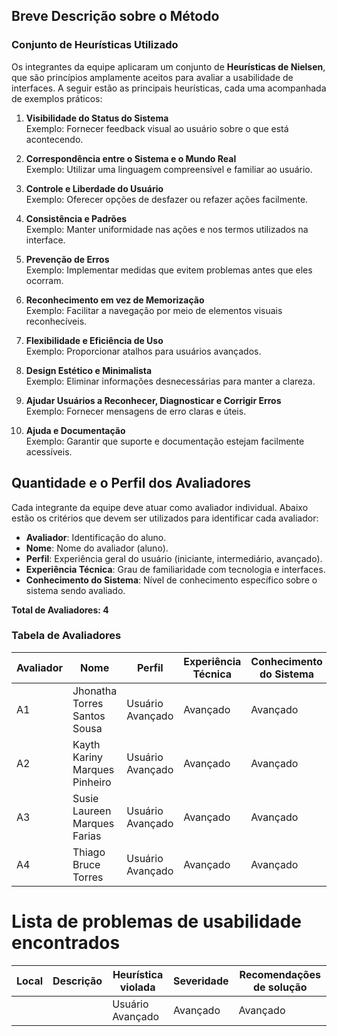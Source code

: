 ## Breve Descrição sobre o Método

### Conjunto de Heurísticas Utilizado

Os integrantes da equipe aplicaram um conjunto de **Heurísticas de Nielsen**, que são princípios amplamente aceitos para avaliar a usabilidade de interfaces. A seguir estão as principais heurísticas, cada uma acompanhada de exemplos práticos:

1. **Visibilidade do Status do Sistema**  
   Exemplo: Fornecer feedback visual ao usuário sobre o que está acontecendo.

2. **Correspondência entre o Sistema e o Mundo Real**  
   Exemplo: Utilizar uma linguagem compreensível e familiar ao usuário.

3. **Controle e Liberdade do Usuário**  
   Exemplo: Oferecer opções de desfazer ou refazer ações facilmente.

4. **Consistência e Padrões**  
   Exemplo: Manter uniformidade nas ações e nos termos utilizados na interface.

5. **Prevenção de Erros**  
   Exemplo: Implementar medidas que evitem problemas antes que eles ocorram.

6. **Reconhecimento em vez de Memorização**  
   Exemplo: Facilitar a navegação por meio de elementos visuais reconhecíveis.

7. **Flexibilidade e Eficiência de Uso**  
   Exemplo: Proporcionar atalhos para usuários avançados.

8. **Design Estético e Minimalista**  
   Exemplo: Eliminar informações desnecessárias para manter a clareza.

9. **Ajudar Usuários a Reconhecer, Diagnosticar e Corrigir Erros**  
   Exemplo: Fornecer mensagens de erro claras e úteis.

10. **Ajuda e Documentação**  
    Exemplo: Garantir que suporte e documentação estejam facilmente acessíveis.


## Quantidade e o Perfil dos Avaliadores

Cada integrante da equipe deve atuar como avaliador individual. Abaixo estão os critérios que devem ser utilizados para identificar cada avaliador:

- **Avaliador**: Identificação do aluno.
- **Nome**: Nome do avaliador (aluno).
- **Perfil**: Experiência geral do usuário (iniciante, intermediário, avançado).
- **Experiência Técnica**: Grau de familiaridade com tecnologia e interfaces.
- **Conhecimento do Sistema**: Nível de conhecimento específico sobre o sistema sendo avaliado.

**Total de Avaliadores: 4**

### Tabela de Avaliadores

| Avaliador |               Nome                |        Perfil        |       Experiência Técnica       |        Conhecimento do Sistema       | 
|-----------|----------------------------------|---------------------|--------------------------------|-------------------------------------|
|     A1    | Jhonatha Torres Santos Sousa     | Usuário Avançado    | Avançado                       | Avançado                           |
|     A2    | Kayth Kariny Marques Pinheiro    | Usuário Avançado    | Avançado                       | Avançado                           |
|     A3    | Susie Laureen Marques Farias     | Usuário Avançado    | Avançado                       | Avançado                           |
|     A4    | Thiago Bruce Torres              | Usuário Avançado    | Avançado                       | Avançado                           |


# Lista de problemas de usabilidade encontrados

| Local |      Descrição    |    Heurística violada    |         Severidade    |   Recomendações de solução    | 
|-------|-------------------|--------------------------|-----------------------|-------------------------------
|       |                   |  Usuário Avançado        |      Avançado         |    Avançado                   |




